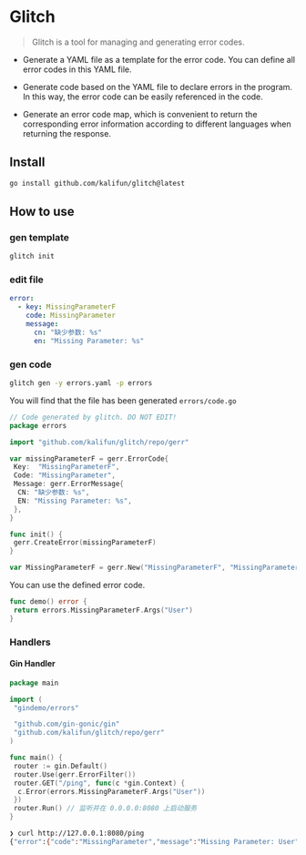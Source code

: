 # Glitch

> Glitch is a tool for managing and generating error codes.

- Generate a YAML file as a template for the error code. You can define all error codes in this YAML file.

- Generate code based on the YAML file to declare errors in the program. In this way, the error code can be easily referenced in the code.

- Generate an error code map, which is convenient to return the corresponding error information according to different languages when returning the response.

## Install

```bash
go install github.com/kalifun/glitch@latest
```

## How to use

### gen template

```bash
glitch init
```

### edit file

```yaml
error:
  - key: MissingParameterF
    code: MissingParameter
    message:
      cn: "缺少参数: %s"
      en: "Missing Parameter: %s"
```

### gen code

```bash
glitch gen -y errors.yaml -p errors
```

You will find that the file has been generated `errors/code.go`

```go
// Code generated by glitch. DO NOT EDIT!
package errors

import "github.com/kalifun/glitch/repo/gerr"

var missingParameterF = gerr.ErrorCode{
 Key:  "MissingParameterF",
 Code: "MissingParameter",
 Message: gerr.ErrorMessage{
  CN: "缺少参数: %s",
  EN: "Missing Parameter: %s",
 },
}

func init() {
 gerr.CreateError(missingParameterF)
}

var MissingParameterF = gerr.New("MissingParameterF", "MissingParameter", "Missing Parameter: %s")
```

You can use the defined error code.

```go
func demo() error {
 return errors.MissingParameterF.Args("User")
}
```

### Handlers

#### Gin Handler

```go
package main

import (
 "gindemo/errors"

 "github.com/gin-gonic/gin"
 "github.com/kalifun/glitch/repo/gerr"
)

func main() {
 router := gin.Default()
 router.Use(gerr.ErrorFilter())
 router.GET("/ping", func(c *gin.Context) {
  c.Error(errors.MissingParameterF.Args("User"))
 })
 router.Run() // 监听并在 0.0.0.0:8080 上启动服务
}

```

```bash
❯ curl http://127.0.0.1:8080/ping
{"error":{"code":"MissingParameter","message":"Missing Parameter: User"}}
```
